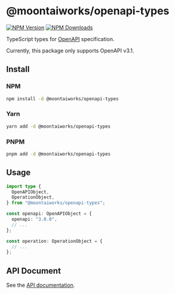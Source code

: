# @moontaiworks/openapi-types

[![NPM Version](https://img.shields.io/npm/v/@moontaiworks/openapi-types)](https://www.npmjs.com/package/@moontaiworks/openapi-types)
[![NPM Downloads](https://img.shields.io/npm/d18m/@moontaiworks/openapi-types)](https://www.npmjs.com/package/@moontaiworks/openapi-types)

TypeScript types for [OpenAPI](https://www.openapis.org/) specification.

Currently, this package only supports OpenAPI v3.1.

## Install

### NPM

```bash
npm install -d @moontaiworks/openapi-types
```

### Yarn

```bash
yarn add -d @moontaiworks/openapi-types
```

### PNPM

```bash
pnpm add -d @moontaiworks/openapi-types
```

## Usage

```typescript
import type {
  OpenAPIObject,
  OperationObject,
} from "@moontaiworks/openapi-types";

const openapi: OpenAPIObject = {
  openapi: "3.0.0",
  // ...
};

const operation: OperationObject = {
  // ...
};
```

## API Document

See the [API documentation](https://moontaiworks.github.io/openapi-types/).
